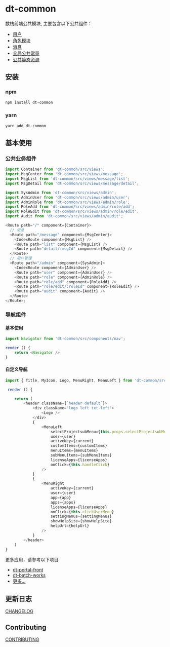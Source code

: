 # dt-common

数栈前端公共模块, 主要包含以下公共组件：

- [用户](http://gitlab.prod.dtstack.cn/dt-insight-front/dt-common/tree/master/src/views/admin/user)
- [角色模块](http://gitlab.prod.dtstack.cn/dt-insight-front/dt-common/tree/master/src/views/admin/role)
- [消息](http://gitlab.prod.dtstack.cn/dt-insight-front/dt-common/tree/master/src/views/message)
- [全局公共常量](http://gitlab.prod.dtstack.cn/dt-insight-front/dt-common/blob/master/src/consts/index.ts)
- [公共静态资源](http://gitlab.prod.dtstack.cn/dt-insight-front/dt-common/tree/master/src/public)

## 安装

### npm

```bash
npm install dt-common
```

### yarn

```bash
yarn add dt-common
```

## 基本使用

### 公共业务组件

```typescript
import Container from 'dt-common/src/views';
import MsgCenter from 'dt-common/src/views/message';
import MsgList from 'dt-common/src/views/message/list';
import MsgDetail from 'dt-common/src/views/message/detail';

import SysAdmin from 'dt-common/src/views/admin';
import AdminUser from 'dt-common/src/views/admin/user';
import AdminRole from 'dt-common/src/views/admin/role';
import RoleAdd from 'dt-common/src/views/admin/role/add';
import RoleEdit from 'dt-common/src/views/admin/role/edit';
import Audit from 'dt-common/src/views/admin/audit';

<Route path="/" component={Container}>
  // 消息
  <Route path="/message" component={MsgCenter}>
    <IndexRoute component={MsgList} />
    <Route path="list" component={MsgList} />
    <Route path="detail/:msgId" component={MsgDetail} />
  </Route>
  // 用户管理
  <Route path="/admin" component={SysAdmin}>
    <IndexRoute component={AdminUser} />
    <Route path="user" component={AdminUser} />
    <Route path="role" component={AdminRole} />
    <Route path="role/add" component={RoleAdd} />
    <Route path="role/edit/:roleId" component={RoleEdit} />
    <Route path="audit" component={Audit} />
  </Route>
</Route>;
```

### 导航组件

#### 基本使用

```typescript
import Navigator from 'dt-common/src/components/nav';

render () {
    return <Navigator />
}
```

#### 自定义导航

```typescript
import { Title, MyIcon, Logo, MenuRight, MenuLeft } from 'dt-common/src/components/nav';

 render () {

    return (
        <header className={`header default`}>
            <div className="logo left txt-left">
                <Logo />
            </div>
            {
                <MenuLeft
                    selectProjectsubMenu={this.props.selectProjectsubMenu}
                    user={user}
                    activeKey={current}
                    customItems={customItems}
                    menuItems={menuItems}
                    subMenuItems={subMenuItems}
                    licenseApps={licenseApps}
                    onClick={this.handleClick}
                />
            }
            {
                <MenuRight
                    activeKey={current}
                    user={user}
                    app={app}
                    apps={apps}
                    licenseApps={licenseApps}
                    onClick={this.clickUserMenu}
                    settingMenus={settingMenus}
                    showHelpSite={showHelpSite}
                    helpUrl={helpUrl}
                />
            }
        </header>
    )
}
```

更多应用，请参考以下项目

- [dt-portal-front](http://gitlab.prod.dtstack.cn/dt-insight-front/dt-portal-front)
- [dt-batch-works](http://gitlab.prod.dtstack.cn/dt-insight-front/dt-batch-works)
- [更多...](http://gitlab.prod.dtstack.cn/dt-insight-front)

## 更新日志

[CHANGELOG](http://gitlab.prod.dtstack.cn/dt-insight-front/dt-common/blob/master/CHANGELOG.md)

## Contributing

[CONTRIBUTING](http://gitlab.prod.dtstack.cn/dt-insight-front/dt-common/blob/master/CONTRIBUTING.md)
